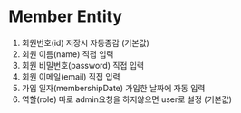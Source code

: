 # Member Entity
1. 회원번호(id)
    저장시 자동증감 (기본값)
2. 회원 이름(name)
   직접 입력 
3. 회원 비밀번호(password)
   직접 입력
4. 회원 이메일(email)
   직접 입력
5. 가입 일자(membershipDate)
    가입한 날짜에 자동 입력 
6. 역할(role)
   따로 admin요청을 하지않으면 user로 설정 (기본값)



